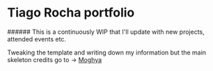 # Tiago Rocha portfolio
###### This is a continuously WIP that I'll update with new projects, attended events etc.

Tweaking the template and writing down my information but the main skeleton credits go to -> [Moghya](https://medium.com/howcatcancode/developer-profile-template-2017-219f43147efe)

